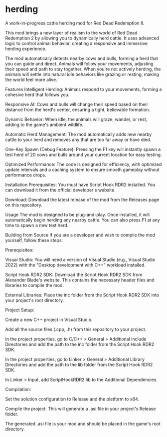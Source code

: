 # herding
A work-in-progress cattle herding mod for Red Dead Redemption II.

This mod brings a new layer of realism to the world of Red Dead Redemption 2 by allowing you to dynamically herd cattle. It uses advanced logic to control animal behavior, creating a responsive and immersive herding experience.

The mod automatically detects nearby cows and bulls, forming a herd that you can guide and direct. Animals will follow your movements, adjusting their speed and path to stay together. When you're not actively herding, the animals will settle into natural idle behaviors like grazing or resting, making the world feel more alive.

Features
Intelligent Herding: Animals respond to your movements, forming a cohesive herd that follows you.

Responsive AI: Cows and bulls will change their speed based on their distance from the herd's center, ensuring a tight, believable formation.

Dynamic Behavior: When idle, the animals will graze, wander, or rest, adding to the game's ambient wildlife.

Automatic Herd Management: The mod automatically adds new nearby cattle to your herd and removes any that are too far away or have died.

One-Key Spawn (Debug Feature): Pressing the F1 key will instantly spawn a test herd of 20 cows and bulls around your current location for easy testing.

Optimized Performance: The code is designed for efficiency, with optimized update intervals and a caching system to ensure smooth gameplay without performance drops.

Installation
Prerequisites: You must have Script Hook RDR2 installed. You can download it from the official developer's website.

Download: Download the latest release of the mod from the Releases page on this repository.

Usage
The mod is designed to be plug-and-play. Once installed, it will automatically begin herding any nearby cattle. You can also press F1 at any time to spawn a new test herd.

Building from Source
If you are a developer and wish to compile the mod yourself, follow these steps:

Prerequisites:

Visual Studio: You will need a version of Visual Studio (e.g., Visual Studio 2022) with the "Desktop development with C++" workload installed.

Script Hook RDR2 SDK: Download the Script Hook RDR2 SDK from Alexander Blade's website. This contains the necessary header files and libraries to compile the mod.

External Libraries: Place the inc folder from the Script Hook RDR2 SDK into your project's root directory.

Project Setup:

Create a new C++ project in Visual Studio.

Add all the source files (.cpp, .h) from this repository to your project.

In the project properties, go to C/C++ > General > Additional Include Directories and add the path to the inc folder from the Script Hook RDR2 SDK.

In the project properties, go to Linker > General > Additional Library Directories and add the path to the lib folder from the Script Hook RDR2 SDK.

In Linker > Input, add ScriptHookRDR2.lib to the Additional Dependencies.

Compilation:

Set the solution configuration to Release and the platform to x64.

Compile the project. This will generate a .asi file in your project's Release folder.

The generated .asi file is your mod and should be placed in the game's root directory.
